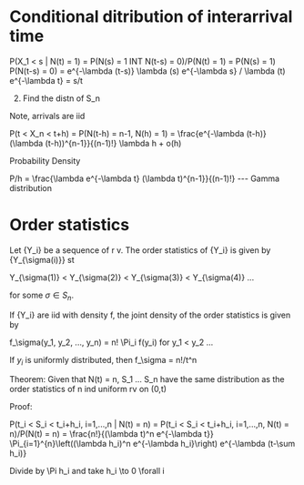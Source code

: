 # Conditional ditribution of interarrival time

P(X_1 < s | N(t) = 1)
    = P(N(s) = 1 INT N(t-s) = 0)/P(N(t) = 1)
    = P(N(s) = 1) P(N(t-s) = 0)
    = e^{-\lambda (t-s)} \lambda (s) e^{-\lambda s} / \lambda (t) e^{-\lambda t}
    = s/t

2. Find the distn of S_n

Note, arrivals are iid

P(t < X_n < t+h) = P(N(t-h) = n-1, N(h) = 1) = \frac{e^{-\lambda (t-h)} (\lambda (t-h))^{n-1}}{(n-1)!} \lambda h + o(h)

Probability Density 

P/h = \frac{\lambda e^{-\lambda t} (\lambda t)^{n-1}}{(n-1)!} --- Gamma distribution

# Order statistics

Let {Y_i} be a sequence of r v. The order statistics of {Y_i} is given by {Y_{\sigma(i)}} st 

Y_{\sigma(1)} < Y_{\sigma(2)} < Y_{\sigma(3)} < Y_{\sigma(4)} ...

for some $\sigma \in S_n$.

If {Y_i} are iid with density f, the joint density of the order statistics is given by 

f_\sigma(y_1, y_2, ..., y_n) = n! \Pi_i f(y_i) for y_1 < y_2 ...

If $y_i$ is uniformly distributed, then f_\sigma = n!/t^n

Theorem: Given that N(t) = n, S_1 ... S_n have the same distribution as the order statistics of n ind uniform rv on (0,t)

Proof:

P(t_i < S_i < t_i+h_i, i=1,...,n | N(t) = n) 
    = P(t_i < S_i < t_i+h_i, i=1,...,n, N(t) = n)/P(N(t) = n)
    = \frac{n!}{(\lambda t)^n e^{-\lambda t}} \Pi_{i=1}^{n}\left((\lambda h_i)^n e^{-\lambda h_i}\right) e^{-\lambda (t-\sum h_i)}

Divide by \Pi h_i and take h_i \to 0 \forall i



